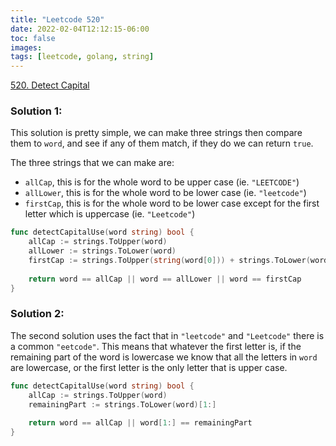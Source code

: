 ```yaml
---
title: "Leetcode 520"
date: 2022-02-04T12:12:15-06:00
toc: false
images:
tags: [leetcode, golang, string]
---
```


[520. Detect Capital](https://leetcode.com/problems/detect-capital/)

### Solution 1:

This solution is pretty simple, we can make three strings then compare them to `word`, and see if any of them match, if they do we can return `true`.

The three strings that we can make are:

* `allCap`, this is for the whole word to be upper case (ie. `"LEETCODE"`)
* `allLower`, this is for the whole word to be lower case (ie. `"leetcode"`)
* `firstCap`, this is for the whole word to be lower case except for the first letter which is uppercase (ie. `"Leetcode"`)

``` go
func detectCapitalUse(word string) bool {
    allCap := strings.ToUpper(word)
    allLower := strings.ToLower(word)
    firstCap := strings.ToUpper(string(word[0])) + strings.ToLower(word)[1:]
    
    return word == allCap || word == allLower || word == firstCap
}
```

### Solution 2:

The second solution uses the fact that in `"leetcode"` and `"Leetcode"` there is a common `"eetcode"`. This means that whatever the first letter is, if the remaining part of the word is lowercase we know that all the letters in `word` are lowercase, or the first letter is the only letter that is upper case.

``` go
func detectCapitalUse(word string) bool {
    allCap := strings.ToUpper(word)
    remainingPart := strings.ToLower(word)[1:]
    
    return word == allCap || word[1:] == remainingPart
}
```
